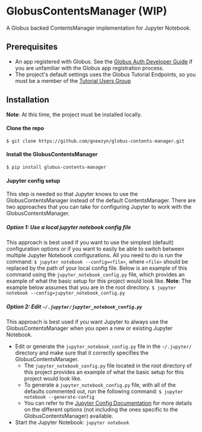 # GlobusContentsManager (WIP)
A Globus backed ContentsManager implementation for Jupyter Notebook.

## Prerequisites
* An app registered with Globus. See the [Globus Auth Developer Guide](https://docs.globus.org/api/auth/developer-guide/) if you are unfamiliar with the Globus app registration process.
* The project's default settings uses the Globus Tutorial Endpoints, so you must be a member of the [Tutorial Users Group](https://app.globus.org/groups/50b6a29c-63ac-11e4-8062-22000ab68755)

## Installation
**Note**: At this time, the project must be installed locally.

#### Clone the repo
`$ git clone https://github.com/gneezyn/globus-contents-manager.git`

#### Install the GlobusContentsManager
`$ pip install globus-contents-manager`

#### Jupyter config setup
This step is needed so that Jupyter knows to use the GlobusContentsManager instead of the default ContentsManager. There are two approaches that you can take for configuring Jupyter to work with the GlobusContentsManager.

##### Option 1: Use a local jupyter notebook config file
This approach is best used if you want to use the simplest (default) configuration options or if you want to easily be able to switch between multiple Jupyter Notebook configurations. All you need to do is run the command: `$ jupyter notebook --config=<file>`, where `<file>` should be replaced by the path of your local config file. Below is an example of this command using the `jupyter_notebook_config.py` file, which provides an example of what the basic setup for this project would look like.
**Note**: The example below assumes that you are in the root directory.
`$ jupyter notebook --config=jupyter_notebook_config.py`

##### Option 2: Edit `~/.jupyter/jupyter_notebook_config.py`
This approach is best used if you want Jupyter to always use the GlobusContentsManager when you open a new or existing Jupyter Notebook. 

* Edit or generate the `jupyter_notebook_config.py` file in the `~/.jupyter/` directory and make sure that it correctly specifies the GlobusContentsManager.
    * The `jupyter_notebook_config.py` file located in the root directory of this project provides an example of what the basic setup for this project would look like.
    * To generate a `jupyter_notebook_config.py` file, with all of the defaults commented out, run the following command: `$ jupyter notebook --generate-config`
    * You can refer to the [Jupyter Config Documentation](https://jupyter-notebook.readthedocs.io/en/stable/config.html) for more details on the different options (not including the ones specific to the GlobusContentsManager) available.
* Start the Jupyter Notebook: `jupyter notebook`